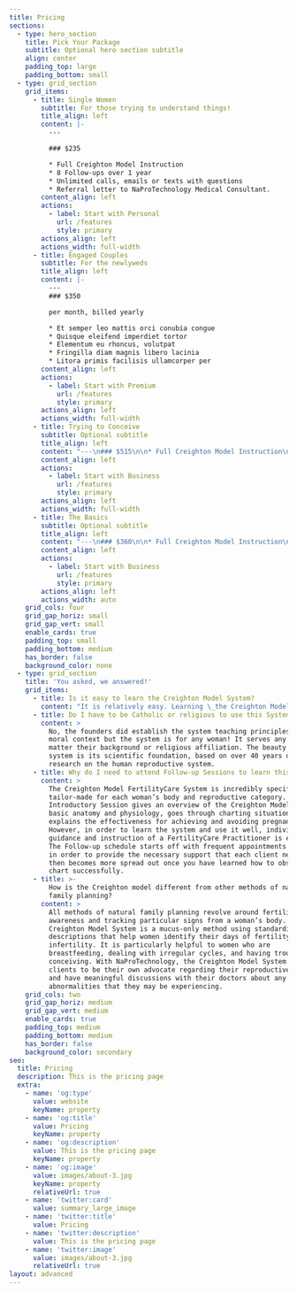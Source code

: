 ```yaml
---
title: Pricing
sections:
  - type: hero_section
    title: Pick Your Package
    subtitle: Optional hero section subtitle
    align: center
    padding_top: large
    padding_bottom: small
  - type: grid_section
    grid_items:
      - title: Single Women
        subtitle: For those trying to understand things!
        title_align: left
        content: |-
          ---

          ### $235

          * Full Creighton Model Instruction
          * 8 Follow-ups over 1 year
          * Unlimited calls, emails or texts with questions
          * Referral letter to NaProTechnology Medical Consultant. 
        content_align: left
        actions:
          - label: Start with Personal
            url: /features
            style: primary
        actions_align: left
        actions_width: full-width
      - title: Engaged Couples
        subtitle: For the newlyweds
        title_align: left
        content: |-
          ---
          ### $350

          per month, billed yearly

          * Et semper leo mattis orci conubia congue
          * Quisque eleifend imperdiet tortor
          * Elementum eu rhoncus, volutpat
          * Fringilla diam magnis libero lacinia
          * Litora primis facilisis ullamcorper per
        content_align: left
        actions:
          - label: Start with Premium
            url: /features
            style: primary
        actions_align: left
        actions_width: full-width
      - title: Trying to Conceive
        subtitle: Optional subtitle
        title_align: left
        content: "---\n### $515\n\n* Full Creighton Model Instruction\n* 8 Follow-ups over the course of 1 year\n* Unlimited calls, emails or texts with questions\n* Referral letter to NaProTechnology Medical Consultant\n* Organic Conceptions Program\n  * Two 30 minute Organic Conceptions Program Appointments\n  * Organic Conceptions Journal & Organic Conceptions Workbook. \t"
        content_align: left
        actions:
          - label: Start with Business
            url: /features
            style: primary
        actions_align: left
        actions_width: full-width
      - title: The Basics
        subtitle: Optional subtitle
        title_align: left
        content: "---\n### $360\n\n* Full Creighton Model Instruction\n* 8 Follow-ups over the course of 1 year\n* Unlimited calls, emails or texts with questions.\t"
        content_align: left
        actions:
          - label: Start with Business
            url: /features
            style: primary
        actions_align: left
        actions_width: auto
    grid_cols: four
    grid_gap_horiz: small
    grid_gap_vert: small
    enable_cards: true
    padding_top: small
    padding_bottom: medium
    has_border: false
    background_color: none
  - type: grid_section
    title: 'You asked, we answered!'
    grid_items:
      - title: Is it easy to learn the Creighton Model System?
        content: "It is relatively easy. Learning \_the Creighton Model System is a skill, like any skill after a bit of practice, it does become easy!\_The follow-ups with a trained FertilityCare Practitioner provide the couple with the confidence needed to quickly learn the System. The Creighton Model is not designed to be learned from a relative, friend, book or the information from this website.\_\n"
      - title: Do I have to be Catholic or religious to use this System?
        content: >
          No, the founders did establish the system teaching principles within a
          moral context but the system is for any woman! It serves any woman no
          matter their background or religious affiliation. The beauty of the
          system is its scientific foundation, based on over 40 years of
          research on the human reproductive system.
      - title: Why do I need to attend Follow-up Sessions to learn this method?
        content: >
          The Creighton Model FertilityCare System is incredibly specific. It is
          tailor-made for each woman’s body and reproductive category. The
          Introductory Session gives an overview of the Creighton Model, reviews
          basic anatomy and physiology, goes through charting situations, and
          explains the effectiveness for achieving and avoiding pregnancy.
          However, in order to learn the system and use it well, individual
          guidance and instruction of a FertilityCare Practitioner is essential.
          The Follow-up schedule starts off with frequent appointments initially
          in order to provide the necessary support that each client needs, it
          then becomes more spread out once you have learned how to observe and
          chart successfully.
      - title: >-
          How is the Creighton model different from other methods of natural
          family planning?
        content: >
          All methods of natural family planning revolve around fertility
          awareness and tracking particular signs from a woman’s body. The
          Creighton Model System is a mucus-only method using standardized
          descriptions that help women identify their days of fertility and
          infertility. It is particularly helpful to women who are
          breastfeeding, dealing with irregular cycles, and having trouble
          conceiving. With NaProTechnology, the Creighton Model System empowers
          clients to be their own advocate regarding their reproductive health
          and have meaningful discussions with their doctors about any
          abnormalities that they may be experiencing.
    grid_cols: two
    grid_gap_horiz: medium
    grid_gap_vert: medium
    enable_cards: true
    padding_top: medium
    padding_bottom: medium
    has_border: false
    background_color: secondary
seo:
  title: Pricing
  description: This is the pricing page
  extra:
    - name: 'og:type'
      value: website
      keyName: property
    - name: 'og:title'
      value: Pricing
      keyName: property
    - name: 'og:description'
      value: This is the pricing page
      keyName: property
    - name: 'og:image'
      value: images/about-3.jpg
      keyName: property
      relativeUrl: true
    - name: 'twitter:card'
      value: summary_large_image
    - name: 'twitter:title'
      value: Pricing
    - name: 'twitter:description'
      value: This is the pricing page
    - name: 'twitter:image'
      value: images/about-3.jpg
      relativeUrl: true
layout: advanced
---
```

